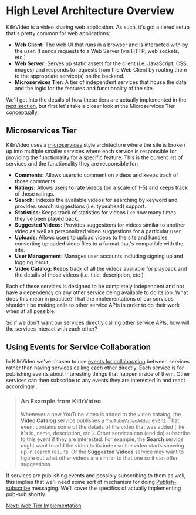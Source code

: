 # High Level Architecture Overview

KillrVideo is a video sharing web application. As such, it's got a tiered setup that's
pretty common for web applications:

- **Web Client:** The web UI that runs in a browser and is interacted with by the user. It
sends requests to a Web Server (via HTTP, web sockets, etc.)
- **Web Server:** Serves up static assets for the client (i.e. JavaScript, CSS, images) and
responds to requests from the Web Client by routing them to the appropriate service(s) on
the backend.
- **Microservices Tier:** A tier of independent services that house the data and the logic
for the features and functionality of the site.

We'll get into the details of how these tiers are actually implemented in the [next section][next],
but first let's take a closer look at the Microservices Tier conceptually.  

## Microservices Tier

KillrVideo uses a [microservices](http://martinfowler.com/articles/microservices.html) style 
architecture where the site is broken up into multiple smaller services where each service
is responsible for providing the functionality for a specific feature. This is the current
list of services and the functionality they are responsible for:

- **Comments:** Allows users to comment on videos and keeps track of those comments.
- **Ratings:** Allows users to rate videos (on a scale of 1-5) and keeps track of those
ratings.
- **Search:** Indexes the available videos for searching by keyword and provides search
suggestions (i.e. typeahead) support.
- **Statistics:** Keeps track of statistics for videos like how many times they've been
played back.
- **Suggested Videos:** Provides suggestions for videos similar to another video as well
as personalized video suggestions for a particular user.
- **Uploads:** Allows users to upload videos to the site and handles converting uploaded
video files to a format that's compatible with the site.
- **User Management:** Manages user accounts including signing up and logging in/out.
- **Video Catalog:** Keeps track of all the videos available for playback and the details
of those videos (i.e. title, description, etc.)

Each of these services is designed to be completely independent and not have a dependency 
on any other service being available to do its job. What does this mean in practice? That 
the implementations of our services shouldn't be making calls to other service APIs in 
order to do their work when at all possible.

So if we don't want our services directly calling other service APIs, how will the services
interact with each other?

## Using Events for Service Collaboration

In KillrVideo we've chosen to use [events for collaboration](http://martinfowler.com/eaaDev/EventCollaboration.html)
between services rather than having services calling each other directly. Each service is
for publishing events about interesting things that happen inside of them. Other services
can then subscribe to any events they are interested in and react accordingly.

> ### An Example from KillrVideo
> Whenever a new YouTube video is added to the video catalog, the **Video Catalog** 
> service publishes a `YouTubeVideoAdded` event. That event contains some of the details
> of the video that was added (like it's id, name, description, etc.). Other services can
> (and do) subscribe to this event if they are interested. For example, the **Search**
> service might want to add the video to its index so the video starts showing up in
> search results. Or the **Suggested Videos** service may want to figure out what other
> videos are similar to that one so it can offer suggestions.

If services are publishing events and possibly subscribing to them as well, this implies
that we'll need some sort of mechanism for doing [Publish-subscribe](https://en.wikipedia.org/wiki/Publish%E2%80%93subscribe_pattern) 
messaging. We'll cover the specifics of actually implementing pub-sub shortly.

[Next: Web Tier Implementation][next]

[next]: ./web-tier.md